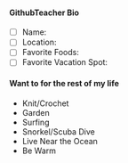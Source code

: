 #### GithubTeacher Bio


- [ ] Name:
- [ ] Location:
- [ ] Favorite Foods:
- [ ] Favorite Vacation Spot:

#### Want to for the rest of my life

- Knit/Crochet
- Garden
- Surfing
- Snorkel/Scuba Dive
- Live Near the Ocean
- Be Warm
